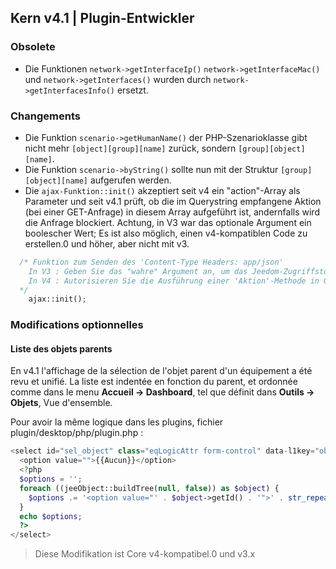 ## Kern v4.1 | Plugin-Entwickler

### Obsolete

- Die Funktionen `network->getInterfaceIp()` `network->getInterfaceMac()` und `network->getInterfaces()` wurden durch `network->getInterfacesInfo()` ersetzt.

### Changements

- Die Funktion `scenario->getHumanName()` der PHP-Szenarioklasse gibt nicht mehr `[object][group][name]` zurück, sondern `[group][object][name]`.
- Die Funktion `scenario->byString()` sollte nun mit der Struktur `[group][object][name]` aufgerufen werden.
- Die `ajax-Funktion::init()` akzeptiert seit v4 ein "action"-Array als Parameter und seit v4.1 prüft, ob die im Querystring empfangene Aktion (bei einer GET-Anfrage) in diesem Array aufgeführt ist, andernfalls wird die Anfrage blockiert.
Achtung, in V3 war das optionale Argument ein boolescher Wert; Es ist also möglich, einen v4-kompatiblen Code zu erstellen.0 und höher, aber nicht mit v3.
````php
  /* Funktion zum Senden des 'Content-Type Headers: app/json'
    In V3 : Geben Sie das "wahre" Argument an, um das Jeedom-Zugriffstoken zu steuern
    In V4 : Autorisieren Sie die Ausführung einer 'Aktion'-Methode in GET, indem Sie den/die Namen der Aktion(en) in einem Array als Argument angeben
  */  
    ajax::init();
````

### Modifications optionnelles

#### Liste des objets parents

En v4.1 l'affichage de la sélection de l'objet parent d'un équipement a été revu et unifié. La liste est indentée en fonction du parent, et ordonnée comme dans le menu **Accueil  → Dashboard**, tel que définit dans **Outils → Objets**, Vue d'ensemble.

Pour avoir la même logique dans les plugins, fichier plugin/desktop/php/plugin.php :

````php
<select id="sel_object" class="eqLogicAttr form-control" data-l1key="object_id">
  <option value="">{{Aucun}}</option>
  <?php
  $options = '';
  foreach ((jeeObject::buildTree(null, false)) as $object) {
    $options .= '<option value="' . $object->getId() . '">' . str_repeat('&nbsp;&nbsp;', $object->getConfiguration('parentNumber')) . $object->getName() . '</option>';
  }
  echo $options;
  ?>
</select>
````

> Diese Modifikation ist Core v4-kompatibel.0 und v3.x

